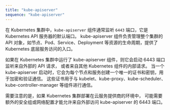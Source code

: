 ```yaml
---
title: "kube-apiserver"
sequence: "kube-apiserver"
---
```


在 Kubernetes 集群中，`kube-apiserver` 组件通常监听 `6443` 端口，它是 Kubernetes API 服务器的默认端口。
kube-apiserver 组件负责管理整个集群的 API 对象，如节点、Pod、Service、Deployment 等资源的生命周期，提供了 Kubernetes 底层服务访问的入口。

如果在 Kubernetes 集群中运行了 kube-apiserver 组件，则它会启动 6443 端口监听来自外部的 API 请求，
或者来自其他 Kubernetes 组件的内部请求。
当一个 kube-apiserver 启动时，它会为每个节点和服务创建一个唯一的证书和密钥，用于加密和验证通信。
这些证书用于与 kubelet、kube-proxy、kube-scheduler、kube-controller-manager 等组件进行通信。

需要注意的是，如果 Kubernetes 集群部署在云服务提供商的环境中，
可能需要额外的安全组或网络配置才能允许来自外部访问 kube-apiserver 的 6443 端口。
